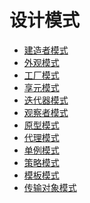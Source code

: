# 设计模式
* <a href="https://github.com/withstars/DesignPattern/tree/master/BuilderPattern/src/cn/withstars">建造者模式</a>
* <a href="https://github.com/withstars/DesignPattern/tree/master/FacadePattern/src/com/xg">外观模式</a>
* <a href="https://github.com/withstars/DesignPattern/tree/master/FactoryPattern/src/com/xg">工厂模式</a>
* <a href="https://github.com/withstars/DesignPattern/tree/master/FlyweightPattern/src/cn/withstars">享元模式</a>
* <a href="https://github.com/withstars/DesignPattern/tree/master/IteratorPattern/src/com/xg">迭代器模式</a>
* <a href="https://github.com/withstars/DesignPattern/tree/master/ObserverPattern/src">观察者模式</a>
* <a href="https://github.com/withstars/DesignPattern/tree/master/PrototypePattern/src/cn/withstars">原型模式</a>
* <a href="https://github.com/withstars/DesignPattern/tree/master/ProxyPattern/src/com/xg">代理模式</a>
* <a href="https://github.com/withstars/DesignPattern/tree/master/SingletonPattern/src/com/xg">单例模式</a>
* <a href="https://github.com/withstars/DesignPattern/tree/master/StrategyPattern/src">策略模式</a>
* <a href="https://github.com/withstars/DesignPattern/tree/master/TemplatePattern/src">模板模式</a>
* <a href="https://github.com/withstars/DesignPattern/tree/master/Transfer%20Object%20Pattern/src">传输对象模式</a>
